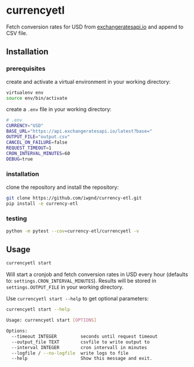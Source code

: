 # currencyetl

Fetch conversion rates for USD from [exchangeratesapi.io](https://exchangeratesapi.io/) and append to CSV file.

## Installation

### prerequisites

create and activate a virtual environment in your working directory:
```bash
virtualenv env
source env/bin/activate
```

create a `.env` file in your working directory:
```bash
# .env
CURRENCY="USD"
BASE_URL="https://api.exchangeratesapi.io/latest?base="
OUTPUT_FILE="output.csv"
CANCEL_ON_FAILURE=false
REQUEST_TIMEOUT=1
CRON_INTERVAL_MINUTES=60
DEBUG=true
```

### installation

clone the repository and install the repository:
```bash
git clone https://github.com/iwpnd/currency-etl.git
pip install -e currency-etl
```

### testing
```bash
python -m pytest --cov=currency-etl/currencyetl -v
```

## Usage

```bash
currencyetl start
```

Will start a cronjob and fetch conversion rates in USD every hour (defaults to: `settings.CRON_INTERVAL_MINUTES`). Results will be stored in `settings.OUTPUT_FILE` in your working directory.

Use `currencyetl start --help` to get optional parameters:

```bash
currencyetl start --help

Usage: currencyetl start [OPTIONS]

Options:
  --timeout INTEGER         seconds until request timeout
  --output_file TEXT        csvfile to write output to
  --interval INTEGER        cron intervall in minutes
  --logfile / --no-logfile  write logs to file
  --help                    Show this message and exit.
```
